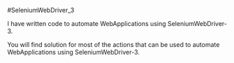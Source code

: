 #SeleniumWebDriver_3

I have written code to automate WebApplications using SeleniumWebDriver-3.

You will find solution for most of the actions that can be used to automate WebApplications using SeleniumWebDriver-3.
